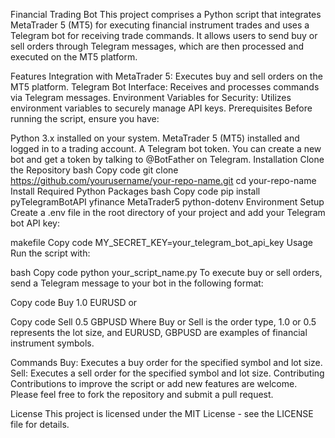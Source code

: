 Financial Trading Bot
This project comprises a Python script that integrates MetaTrader 5 (MT5) for executing financial instrument trades and uses a Telegram bot for receiving trade commands. It allows users to send buy or sell orders through Telegram messages, which are then processed and executed on the MT5 platform.

Features
Integration with MetaTrader 5: Executes buy and sell orders on the MT5 platform.
Telegram Bot Interface: Receives and processes commands via Telegram messages.
Environment Variables for Security: Utilizes environment variables to securely manage API keys.
Prerequisites
Before running the script, ensure you have:

Python 3.x installed on your system.
MetaTrader 5 (MT5) installed and logged in to a trading account.
A Telegram bot token. You can create a new bot and get a token by talking to @BotFather on Telegram.
Installation
Clone the Repository
bash
Copy code
git clone https://github.com/yourusername/your-repo-name.git
cd your-repo-name
Install Required Python Packages
bash
Copy code
pip install pyTelegramBotAPI yfinance MetaTrader5 python-dotenv
Environment Setup
Create a .env file in the root directory of your project and add your Telegram bot API key:

makefile
Copy code
MY_SECRET_KEY=your_telegram_bot_api_key
Usage
Run the script with:

bash
Copy code
python your_script_name.py
To execute buy or sell orders, send a Telegram message to your bot in the following format:

Copy code
Buy 1.0 EURUSD
or

Copy code
Sell 0.5 GBPUSD
Where Buy or Sell is the order type, 1.0 or 0.5 represents the lot size, and EURUSD, GBPUSD are examples of financial instrument symbols.

Commands
Buy: Executes a buy order for the specified symbol and lot size.
Sell: Executes a sell order for the specified symbol and lot size.
Contributing
Contributions to improve the script or add new features are welcome. Please feel free to fork the repository and submit a pull request.

License
This project is licensed under the MIT License - see the LICENSE file for details.
